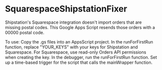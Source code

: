 # SquarespaceShipstationFixer
Shipstation's Squarespace integration doesn't import orders that are missing postal codes. This Google Apps Script resends those orders with a 00000 postal code.

To use:
Copy the .gs files into an AppsScript project.
In the runForFirstRun function, replace "YOUR_KEYS" with your keys for Shipstation and Squarespace. For Squarespace, use read-only Orders API permissions when creating the key. 
In the debugger, run the runForFirstRun function.
Set up a time-based trigger for the script that calls the mainWrapper function.

